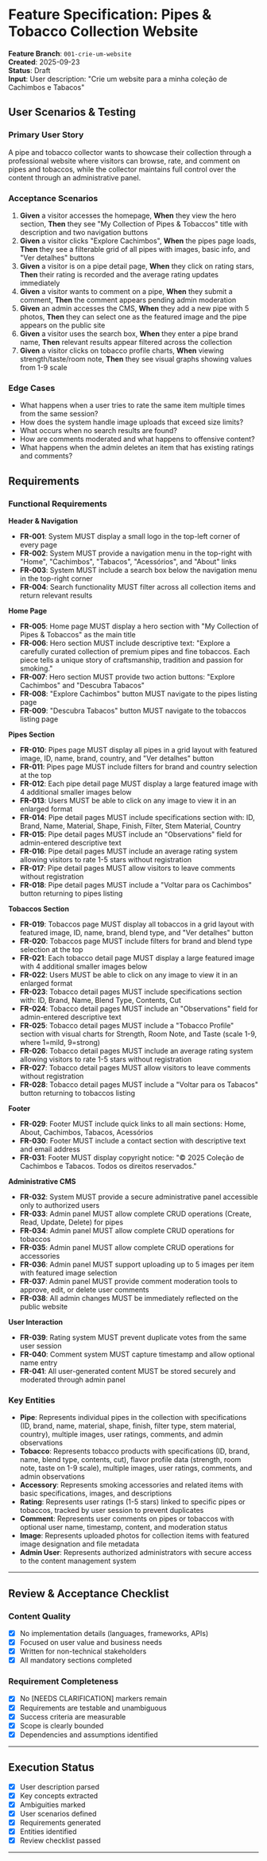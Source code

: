 # Feature Specification: Pipes & Tobacco Collection Website

**Feature Branch**: `001-crie-um-website`  
**Created**: 2025-09-23  
**Status**: Draft  
**Input**: User description: "Crie um website para a minha coleção de Cachimbos e Tabacos"

## User Scenarios & Testing

### Primary User Story
A pipe and tobacco collector wants to showcase their collection through a professional website where visitors can browse, rate, and comment on pipes and tobaccos, while the collector maintains full control over the content through an administrative panel.

### Acceptance Scenarios
1. **Given** a visitor accesses the homepage, **When** they view the hero section, **Then** they see "My Collection of Pipes & Tobaccos" title with description and two navigation buttons
2. **Given** a visitor clicks "Explore Cachimbos", **When** the pipes page loads, **Then** they see a filterable grid of all pipes with images, basic info, and "Ver detalhes" buttons
3. **Given** a visitor is on a pipe detail page, **When** they click on rating stars, **Then** their rating is recorded and the average rating updates immediately
4. **Given** a visitor wants to comment on a pipe, **When** they submit a comment, **Then** the comment appears pending admin moderation
5. **Given** an admin accesses the CMS, **When** they add a new pipe with 5 photos, **Then** they can select one as the featured image and the pipe appears on the public site
6. **Given** a visitor uses the search box, **When** they enter a pipe brand name, **Then** relevant results appear filtered across the collection
7. **Given** a visitor clicks on tobacco profile charts, **When** viewing strength/taste/room note, **Then** they see visual graphs showing values from 1-9 scale

### Edge Cases
- What happens when a user tries to rate the same item multiple times from the same session?
- How does the system handle image uploads that exceed size limits?
- What occurs when no search results are found?
- How are comments moderated and what happens to offensive content?
- What happens when the admin deletes an item that has existing ratings and comments?

## Requirements

### Functional Requirements

**Header & Navigation**
- **FR-001**: System MUST display a small logo in the top-left corner of every page
- **FR-002**: System MUST provide a navigation menu in the top-right with "Home", "Cachimbos", "Tabacos", "Acessórios", and "About" links
- **FR-003**: System MUST include a search box below the navigation menu in the top-right corner
- **FR-004**: Search functionality MUST filter across all collection items and return relevant results

**Home Page**
- **FR-005**: Home page MUST display a hero section with "My Collection of Pipes & Tobaccos" as the main title
- **FR-006**: Hero section MUST include descriptive text: "Explore a carefully curated collection of premium pipes and fine tobaccos. Each piece tells a unique story of craftsmanship, tradition and passion for smoking."
- **FR-007**: Hero section MUST provide two action buttons: "Explore Cachimbos" and "Descubra Tabacos"
- **FR-008**: "Explore Cachimbos" button MUST navigate to the pipes listing page
- **FR-009**: "Descubra Tabacos" button MUST navigate to the tobaccos listing page

**Pipes Section**
- **FR-010**: Pipes page MUST display all pipes in a grid layout with featured image, ID, name, brand, country, and "Ver detalhes" button
- **FR-011**: Pipes page MUST include filters for brand and country selection at the top
- **FR-012**: Each pipe detail page MUST display a large featured image with 4 additional smaller images below
- **FR-013**: Users MUST be able to click on any image to view it in an enlarged format
- **FR-014**: Pipe detail pages MUST include specifications section with: ID, Brand, Name, Material, Shape, Finish, Filter, Stem Material, Country
- **FR-015**: Pipe detail pages MUST include an "Observations" field for admin-entered descriptive text
- **FR-016**: Pipe detail pages MUST include an average rating system allowing visitors to rate 1-5 stars without registration
- **FR-017**: Pipe detail pages MUST allow visitors to leave comments without registration
- **FR-018**: Pipe detail pages MUST include a "Voltar para os Cachimbos" button returning to pipes listing

**Tobaccos Section**
- **FR-019**: Tobaccos page MUST display all tobaccos in a grid layout with featured image, ID, name, brand, blend type, and "Ver detalhes" button
- **FR-020**: Tobaccos page MUST include filters for brand and blend type selection at the top
- **FR-021**: Each tobacco detail page MUST display a large featured image with 4 additional smaller images below
- **FR-022**: Users MUST be able to click on any image to view it in an enlarged format
- **FR-023**: Tobacco detail pages MUST include specifications section with: ID, Brand, Name, Blend Type, Contents, Cut
- **FR-024**: Tobacco detail pages MUST include an "Observations" field for admin-entered descriptive text
- **FR-025**: Tobacco detail pages MUST include a "Tobacco Profile" section with visual charts for Strength, Room Note, and Taste (scale 1-9, where 1=mild, 9=strong)
- **FR-026**: Tobacco detail pages MUST include an average rating system allowing visitors to rate 1-5 stars without registration
- **FR-027**: Tobacco detail pages MUST allow visitors to leave comments without registration
- **FR-028**: Tobacco detail pages MUST include a "Voltar para os Tabacos" button returning to tobaccos listing

**Footer**
- **FR-029**: Footer MUST include quick links to all main sections: Home, About, Cachimbos, Tabacos, Acessórios
- **FR-030**: Footer MUST include a contact section with descriptive text and email address
- **FR-031**: Footer MUST display copyright notice: "© 2025 Coleção de Cachimbos e Tabacos. Todos os direitos reservados."

**Administrative CMS**
- **FR-032**: System MUST provide a secure administrative panel accessible only to authorized users
- **FR-033**: Admin panel MUST allow complete CRUD operations (Create, Read, Update, Delete) for pipes
- **FR-034**: Admin panel MUST allow complete CRUD operations for tobaccos
- **FR-035**: Admin panel MUST allow complete CRUD operations for accessories
- **FR-036**: Admin panel MUST support uploading up to 5 images per item with featured image selection
- **FR-037**: Admin panel MUST provide comment moderation tools to approve, edit, or delete user comments
- **FR-038**: All admin changes MUST be immediately reflected on the public website

**User Interaction**
- **FR-039**: Rating system MUST prevent duplicate votes from the same user session
- **FR-040**: Comment system MUST capture timestamp and allow optional name entry
- **FR-041**: All user-generated content MUST be stored securely and moderated through admin panel

### Key Entities

- **Pipe**: Represents individual pipes in the collection with specifications (ID, brand, name, material, shape, finish, filter type, stem material, country), multiple images, user ratings, comments, and admin observations
- **Tobacco**: Represents tobacco products with specifications (ID, brand, name, blend type, contents, cut), flavor profile data (strength, room note, taste on 1-9 scale), multiple images, user ratings, comments, and admin observations  
- **Accessory**: Represents smoking accessories and related items with basic specifications, images, and descriptions
- **Rating**: Represents user ratings (1-5 stars) linked to specific pipes or tobaccos, tracked by user session to prevent duplicates
- **Comment**: Represents user comments on pipes or tobaccos with optional user name, timestamp, content, and moderation status
- **Image**: Represents uploaded photos for collection items with featured image designation and file metadata
- **Admin User**: Represents authorized administrators with secure access to the content management system

---

## Review & Acceptance Checklist

### Content Quality
- [x] No implementation details (languages, frameworks, APIs)
- [x] Focused on user value and business needs
- [x] Written for non-technical stakeholders
- [x] All mandatory sections completed

### Requirement Completeness
- [x] No [NEEDS CLARIFICATION] markers remain
- [x] Requirements are testable and unambiguous  
- [x] Success criteria are measurable
- [x] Scope is clearly bounded
- [x] Dependencies and assumptions identified

---

## Execution Status

- [x] User description parsed
- [x] Key concepts extracted
- [x] Ambiguities marked
- [x] User scenarios defined
- [x] Requirements generated
- [x] Entities identified
- [x] Review checklist passed

---
